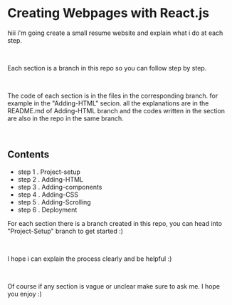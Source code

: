 # Creating Webpages with React.js

hiii i'm going create a small resume website and explain what i do at each step.

<br />

Each section is a branch in this repo so you can follow step by step.


<br />

The code of each section is in the files in the corresponding branch. for example in the "Adding-HTML" secion. all the explanations are in the README.md of Adding-HTML branch and the codes written in the section are also in the repo in the same branch.


<br />

## Contents

* step 1 . Project-setup
* step 2 . Adding-HTML
* step 3 . Adding-components
* step 4 . Adding-CSS
* step 5 . Adding-Scrolling
* step 6 . Deployment

For each section there is a branch created in this repo, you can head into "Project-Setup" branch to get started :)

<br />

I hope i can explain the process clearly and be helpful :)

<br />

Of course if any section is vague or unclear make sure to ask me. I hope you enjoy :)

<br />